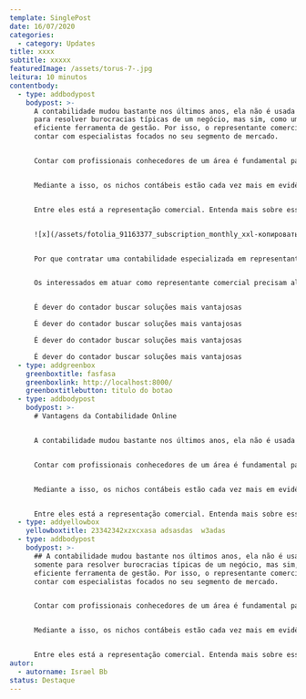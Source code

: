 ```yaml
---
template: SinglePost
date: 16/07/2020
categories:
  - category: Updates
title: xxxx
subtitle: xxxxx
featuredImage: /assets/torus-7-.jpg
leitura: 10 minutos
contentbody:
  - type: addbodypost
    bodypost: >-
      A contabilidade mudou bastante nos últimos anos, ela não é usada somente
      para resolver burocracias típicas de um negócio, mas sim, como uma
      eficiente ferramenta de gestão. Por isso, o representante comercial pode
      contar com especialistas focados no seu segmento de mercado.


      Contar com profissionais conhecedores de um área é fundamental para tratar não só de assuntos tributários, mas também, de fins gerenciais que melhoram a tomada de decisão.


      Mediante a isso, os nichos contábeis estão cada vez mais em evidência fazendo com que os escritório de contabilidade se especializem em determinados segmentos para se diferenciar frente ao mercado. 


      Entre eles está a representação comercial. Entenda mais sobre esse assunto!


      ![x](/assets/fotolia_91163377_subscription_monthly_xxl-копировать-.jpg "Apsum dolor sit amet, consectetuer adipiscing elit, sed diam nonum")


      Por que contratar uma contabilidade especializada em representante comercial?


      Os interessados em atuar como representante comercial precisam algumas obrigações acessórias. Por esse motivo, é fundamental que o contador seja habituado com esse nicho de mercado, pois seu papel é cuidar do controle de prazos e documentação e também, da escolha do regime de tributação.


      É dever do contador buscar soluções mais vantajosas

      É dever do contador buscar soluções mais vantajosas

      É dever do contador buscar soluções mais vantajosas

      É dever do contador buscar soluções mais vantajosas
  - type: addgreenbox
    greenboxtitle: fasfasa
    greenboxlink: http://localhost:8000/
    greenboxtitlebutton: titulo do botao
  - type: addbodypost
    bodypost: >-
      # Vantagens da Contabilidade Online


      A contabilidade mudou bastante nos últimos anos, ela não é usada somente para resolver burocracias típicas de um negócio, mas sim, como uma eficiente ferramenta de gestão. Por isso, o representante comercial pode contar com especialistas focados no seu segmento de mercado.


      Contar com profissionais conhecedores de um área é fundamental para tratar não só de assuntos tributários, mas também, de fins gerenciais que melhoram a tomada de decisão.


      Mediante a isso, os nichos contábeis estão cada vez mais em evidência fazendo com que os escritório de contabilidade se especializem em determinados segmentos para se diferenciar frente ao mercado. 


      Entre eles está a representação comercial. Entenda mais sobre esse assunto!
  - type: addyellowbox
    yellowboxtitle: 23342342xzxcxasa adsasdas  w3adas
  - type: addbodypost
    bodypost: >-
      ## A contabilidade mudou bastante nos últimos anos, ela não é usada
      somente para resolver burocracias típicas de um negócio, mas sim, como uma
      eficiente ferramenta de gestão. Por isso, o representante comercial pode
      contar com especialistas focados no seu segmento de mercado.


      Contar com profissionais conhecedores de um área é fundamental para tratar não só de assuntos tributários, mas também, de fins gerenciais que melhoram a tomada de decisão.


      Mediante a isso, os nichos contábeis estão cada vez mais em evidência fazendo com que os escritório de contabilidade se especializem em determinados segmentos para se diferenciar frente ao mercado. 


      Entre eles está a representação comercial. Entenda mais sobre esse assunto!
autor:
  - autorname: Israel Bb
status: Destaque
---
```

